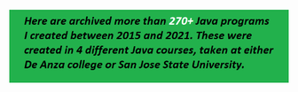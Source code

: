 ![alt text](https://github.com/sergiogutierrez2/Java-EclipseProjects-2015-2021/blob/master/Archive.png)
